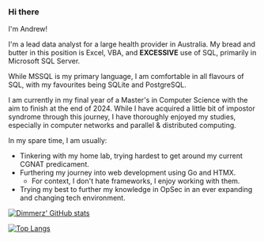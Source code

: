 ### Hi there

I'm Andrew!

I'm a lead data analyst for a large health provider in Australia. My bread and butter in this position is Excel, VBA, and **EXCESSIVE** use of SQL, primarily in Microsoft SQL Server.

While MSSQL is my primary language, I am comfortable in all flavours of SQL, with my favourites being SQLite and PostgreSQL.

I am currently in my final year of a Master's in Computer Science with the aim to finish at the end of 2024.
While I have acquired a little bit of impostor syndrome through this journey, I have thoroughly enjoyed my studies, especially in computer networks and parallel & distributed computing.

In my spare time, I am usually:
- Tinkering with my home lab, trying hardest to get around my current CGNAT predicament.
- Furthering my journey into web development using Go and HTMX.
  - For context, I don't hate frameworks, I enjoy working with them.
- Trying my best to further my knowledge in OpSec in an ever expanding and changing tech environment.

[![Dimmerz' GitHub stats](https://github-stats-xi-blond.vercel.app/api?username=dimmerz92&show_icons=true&theme=transparent)](https://github-stats-xi-blond.vercel.app/)

[![Top Langs](https://github-stats-xi-blond.vercel.app/api/top-langs/?username=dimmerz92&layout=compact&exclude_repo=github-stats&hide=jupyter%20notebook,html,css,templ&theme=transparent)](https://github-stats-xi-blond.vercel.app/)
